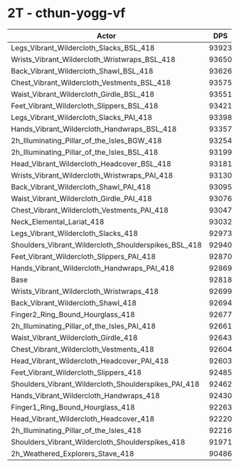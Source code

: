 # 2T - cthun-yogg-vf
| Actor | DPS | Increase |
|---|:---:|:---:|
|Legs_Vibrant_Wildercloth_Slacks_BSL_418|93923|1.19%|
|Wrists_Vibrant_Wildercloth_Wristwraps_BSL_418|93650|0.90%|
|Back_Vibrant_Wildercloth_Shawl_BSL_418|93626|0.87%|
|Chest_Vibrant_Wildercloth_Vestments_BSL_418|93575|0.82%|
|Waist_Vibrant_Wildercloth_Girdle_BSL_418|93551|0.79%|
|Feet_Vibrant_Wildercloth_Slippers_BSL_418|93421|0.65%|
|Legs_Vibrant_Wildercloth_Slacks_PAI_418|93398|0.62%|
|Hands_Vibrant_Wildercloth_Handwraps_BSL_418|93357|0.58%|
|2h_Illuminating_Pillar_of_the_Isles_BGW_418|93254|0.47%|
|2h_Illuminating_Pillar_of_the_Isles_BSL_418|93199|0.41%|
|Head_Vibrant_Wildercloth_Headcover_BSL_418|93181|0.39%|
|Wrists_Vibrant_Wildercloth_Wristwraps_PAI_418|93130|0.34%|
|Back_Vibrant_Wildercloth_Shawl_PAI_418|93095|0.30%|
|Waist_Vibrant_Wildercloth_Girdle_PAI_418|93076|0.28%|
|Chest_Vibrant_Wildercloth_Vestments_PAI_418|93047|0.25%|
|Neck_Elemental_Lariat_418|93032|0.23%|
|Legs_Vibrant_Wildercloth_Slacks_418|92973|0.17%|
|Shoulders_Vibrant_Wildercloth_Shoulderspikes_BSL_418|92940|0.13%|
|Feet_Vibrant_Wildercloth_Slippers_PAI_418|92870|0.06%|
|Hands_Vibrant_Wildercloth_Handwraps_PAI_418|92869|0.06%|
|Base|92818|0.00%|
|Wrists_Vibrant_Wildercloth_Wristwraps_418|92699|-0.13%|
|Back_Vibrant_Wildercloth_Shawl_418|92694|-0.13%|
|Finger2_Ring_Bound_Hourglass_418|92677|-0.15%|
|2h_Illuminating_Pillar_of_the_Isles_PAI_418|92661|-0.17%|
|Waist_Vibrant_Wildercloth_Girdle_418|92643|-0.19%|
|Chest_Vibrant_Wildercloth_Vestments_418|92604|-0.23%|
|Head_Vibrant_Wildercloth_Headcover_PAI_418|92603|-0.23%|
|Feet_Vibrant_Wildercloth_Slippers_418|92485|-0.36%|
|Shoulders_Vibrant_Wildercloth_Shoulderspikes_PAI_418|92462|-0.38%|
|Hands_Vibrant_Wildercloth_Handwraps_418|92430|-0.42%|
|Finger1_Ring_Bound_Hourglass_418|92263|-0.60%|
|Head_Vibrant_Wildercloth_Headcover_418|92220|-0.64%|
|2h_Illuminating_Pillar_of_the_Isles_418|92216|-0.65%|
|Shoulders_Vibrant_Wildercloth_Shoulderspikes_418|91971|-0.91%|
|2h_Weathered_Explorers_Stave_418|90486|-2.51%|
